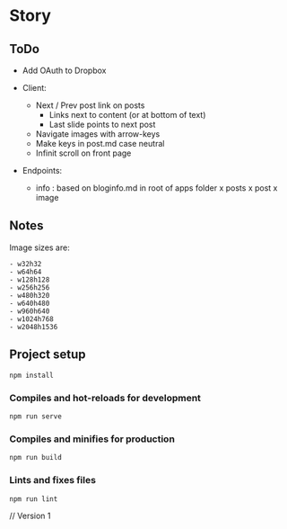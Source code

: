 # Story

## ToDo
- Add OAuth to Dropbox

- Client:
  - Next / Prev post link on posts
    - Links next to content (or at bottom of text)
    - Last slide points to next post
  - Navigate images with arrow-keys
  - Make keys in post.md case neutral
  - Infinit scroll on front page

- Endpoints:
  - info : based on bloginfo.md in root of apps folder
  x posts
  x post
  x image

## Notes

Image sizes are:
```
- w32h32
- w64h64
- w128h128
- w256h256
- w480h320
- w640h480
- w960h640
- w1024h768
- w2048h1536
```



## Project setup
```
npm install
```

### Compiles and hot-reloads for development
```
npm run serve
```

### Compiles and minifies for production
```
npm run build
```

### Lints and fixes files
```
npm run lint
```

// Version 1
